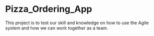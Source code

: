 # Pizza_Ordering_App
This project is to test our skill and knowledge on how to use the Agile system and how we can work together as a team.
